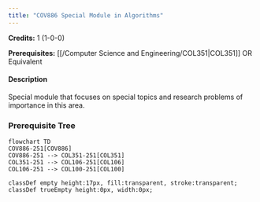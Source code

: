 ```yaml
---
title: "COV886 Special Module in Algorithms"
---
```

**Credits:** 1 (1-0-0)

**Prerequisites:** [[/Computer Science and Engineering/COL351|COL351]] OR Equivalent

#### Description
Special module that focuses on special topics and research problems of importance in this area.

### Prerequisite Tree

```mermaid
flowchart TD
COV886-251[COV886]
COV886-251 --> COL351-251[COL351]
COL351-251 --> COL106-251[COL106]
COL106-251 --> COL100-251[COL100]

classDef empty height:17px, fill:transparent, stroke:transparent;
classDef trueEmpty height:0px, width:0px;
```